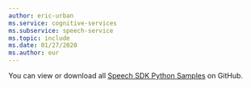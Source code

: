 ```yaml
---
author: eric-urban
ms.service: cognitive-services
ms.subservice: speech-service
ms.topic: include
ms.date: 01/27/2020
ms.author: eur
---
```


You can view or download all <a href="https://aka.ms/speech/github-python">Speech SDK Python Samples</a> on GitHub. 
